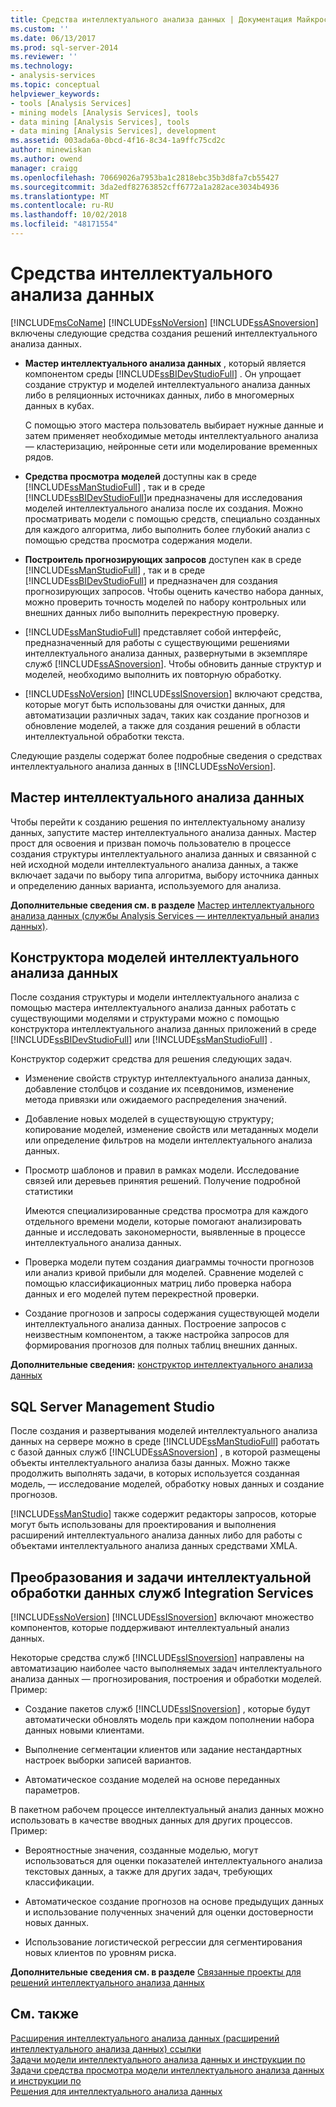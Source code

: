 ```yaml
---
title: Средства интеллектуального анализа данных | Документация Майкрософт
ms.custom: ''
ms.date: 06/13/2017
ms.prod: sql-server-2014
ms.reviewer: ''
ms.technology:
- analysis-services
ms.topic: conceptual
helpviewer_keywords:
- tools [Analysis Services]
- mining models [Analysis Services], tools
- data mining [Analysis Services], tools
- data mining [Analysis Services], development
ms.assetid: 003ada6a-0bcd-4f16-8c34-1a9ffc75cd2c
author: minewiskan
ms.author: owend
manager: craigg
ms.openlocfilehash: 70669026a7953ba1c2818ebc35b3d8fa7cb55427
ms.sourcegitcommit: 3da2edf82763852cff6772a1a282ace3034b4936
ms.translationtype: MT
ms.contentlocale: ru-RU
ms.lasthandoff: 10/02/2018
ms.locfileid: "48171554"
---
```

# <a name="data-mining-tools"></a>Средства интеллектуального анализа данных
  [!INCLUDE[msCoName](../../includes/msconame-md.md)] [!INCLUDE[ssNoVersion](../../includes/ssnoversion-md.md)] [!INCLUDE[ssASnoversion](../../includes/ssasnoversion-md.md)] включены следующие средства создания решений интеллектуального анализа данных.  
  
-   **Мастер интеллектуального анализа данных** , который является компонентом среды [!INCLUDE[ssBIDevStudioFull](../../includes/ssbidevstudiofull-md.md)] . Он упрощает создание структур и моделей интеллектуального анализа данных либо в реляционных источниках данных, либо в многомерных данных в кубах.  
  
     С помощью этого мастера пользователь выбирает нужные данные и затем применяет необходимые методы интеллектуального анализа — кластеризацию, нейронные сети или моделирование временных рядов.  
  
-   **Средства просмотра моделей** доступны как в среде [!INCLUDE[ssManStudioFull](../../includes/ssmanstudiofull-md.md)] , так и в среде [!INCLUDE[ssBIDevStudioFull](../../includes/ssbidevstudiofull-md.md)]и предназначены для исследования моделей интеллектуального анализа после их создания.  Можно просматривать модели с помощью средств, специально созданных для каждого алгоритма, либо выполнить более глубокий анализ с помощью средства просмотра содержания модели.  
  
-   **Построитель прогнозирующих запросов** доступен как в среде [!INCLUDE[ssManStudioFull](../../includes/ssmanstudiofull-md.md)] , так и в среде [!INCLUDE[ssBIDevStudioFull](../../includes/ssbidevstudiofull-md.md)] и предназначен для создания прогнозирующих запросов. Чтобы оценить качество набора данных, можно проверить точность моделей по набору контрольных или внешних данных либо выполнить перекрестную проверку.  
  
-   [!INCLUDE[ssManStudioFull](../../includes/ssmanstudiofull-md.md)] представляет собой интерфейс, предназначенный для работы с существующими решениями интеллектуального анализа данных, развернутыми в экземпляре служб [!INCLUDE[ssASnoversion](../../includes/ssasnoversion-md.md)]. Чтобы обновить данные структур и моделей, необходимо выполнить их повторную обработку.  
  
-   [!INCLUDE[ssNoVersion](../../includes/ssnoversion-md.md)] [!INCLUDE[ssISnoversion](../../includes/ssisnoversion-md.md)] включают средства, которые могут быть использованы для очистки данных, для автоматизации различных задач, таких как создание прогнозов и обновление моделей, а также для создания решений в области интеллектуальной обработки текста.  
  
 Следующие разделы содержат более подробные сведения о средствах интеллектуального анализа данных в [!INCLUDE[ssNoVersion](../../includes/ssnoversion-md.md)].  
  
## <a name="data-mining-wizard"></a>Мастер интеллектуального анализа данных  
 Чтобы перейти к созданию решения по интеллектуальному анализу данных, запустите мастер интеллектуального анализа данных. Мастер прост для освоения и призван помочь пользователю в процессе создания структуры интеллектуального анализа данных и связанной с ней исходной модели интеллектуального анализа данных, а также включает задачи по выбору типа алгоритма, выбору источника данных и определению данных варианта, используемого для анализа.  
  
 **Дополнительные сведения см. в разделе** [Мастер интеллектуального анализа данных (службы Analysis Services — интеллектуальный анализ данных)](data-mining-wizard-analysis-services-data-mining.md).  
  
## <a name="data-mining-designer"></a>Конструктора моделей интеллектуального анализа данных  
 После создания структуры и модели интеллектуального анализа с помощью мастера интеллектуального анализа данных работать с существующими моделями и структурами можно с помощью конструктора интеллектуального анализа данных приложений в среде [!INCLUDE[ssBIDevStudioFull](../../includes/ssbidevstudiofull-md.md)] или [!INCLUDE[ssManStudioFull](../../includes/ssmanstudiofull-md.md)] .  
  
 Конструктор содержит средства для решения следующих задач.  
  
-   Изменение свойств структур интеллектуального анализа данных, добавление столбцов и создание их псевдонимов, изменение метода привязки или ожидаемого распределения значений.  
  
-   Добавление новых моделей в существующую структуру; копирование моделей, изменение свойств или метаданных модели или определение фильтров на модели интеллектуального анализа данных.  
  
-   Просмотр шаблонов и правил в рамках модели. Исследование связей или деревьев принятия решений. Получение подробной статистики  
  
     Имеются специализированные средства просмотра для каждого отдельного времени модели, которые помогают анализировать данные и исследовать закономерности, выявленные в процессе интеллектуального анализа данных.  
  
-   Проверка модели путем создания диаграммы точности прогнозов или анализ кривой прибыли для моделей. Сравнение моделей с помощью классификационных матриц либо проверка набора данных и его моделей путем перекрестной проверки.  
  
-   Создание прогнозов и запросы содержания существующей модели интеллектуального анализа данных. Построение запросов с неизвестным компонентом, а также настройка запросов для формирования прогнозов для полных таблиц внешних данных.  
  
 **Дополнительные сведения:** [конструктор интеллектуального анализа данных](data-mining-designer.md)  
  
## <a name="sql-server-management-studio"></a>SQL Server Management Studio  
 После создания и развертывания моделей интеллектуального анализа данных на сервере можно в среде [!INCLUDE[ssManStudioFull](../../includes/ssmanstudiofull-md.md)] работать с базой данных служб [!INCLUDE[ssASnoversion](../../includes/ssasnoversion-md.md)] , в которой размещены объекты интеллектуального анализа базы данных. Можно также продолжить выполнять задачи, в которых используется созданная модель, — исследование моделей, обработку новых данных и создание прогнозов.  
  
 [!INCLUDE[ssManStudio](../../includes/ssmanstudio-md.md)] также содержит редакторы запросов, которые могут быть использованы для проектирования и выполнения расширений интеллектуального анализа данных либо для работы с объектами интеллектуального анализа данных средствами XMLA.  
  
## <a name="integration-services-data-mining-tasks-and-transformations"></a>Преобразования и задачи интеллектуальной обработки данных служб Integration Services  
 [!INCLUDE[ssNoVersion](../../includes/ssnoversion-md.md)] [!INCLUDE[ssISnoversion](../../includes/ssisnoversion-md.md)] включают множество компонентов, которые поддерживают интеллектуальный анализ данных.  
  
 Некоторые средства служб [!INCLUDE[ssISnoversion](../../includes/ssisnoversion-md.md)] направлены на автоматизацию наиболее часто выполняемых задач интеллектуального анализа данных — прогнозирования, построения и обработки моделей. Пример:  
  
-   Создание пакетов служб [!INCLUDE[ssISnoversion](../../includes/ssisnoversion-md.md)] , которые будут автоматически обновлять модель при каждом пополнении набора данных новыми клиентами.  
  
-   Выполнение сегментации клиентов или задание нестандартных настроек выборки записей вариантов.  
  
-   Автоматическое создание моделей на основе переданных параметров.  
  
 В пакетном рабочем процессе интеллектуальный анализ данных можно использовать в качестве вводных данных для других процессов. Пример:  
  
-   Вероятностные значения, созданные моделью, могут использоваться для оценки показателей интеллектуального анализа текстовых данных, а также для других задач, требующих классификации.  
  
-   Автоматическое создание прогнозов на основе предыдущих данных и использование полученных значений для оценки достоверности новых данных.  
  
-   Использование логистической регрессии для сегментирования новых клиентов по уровням риска.  
  
 **Дополнительные сведения см. в разделе** [Связанные проекты для решений интеллектуального анализа данных](data-mining-solutions.md)  
  
## <a name="see-also"></a>См. также  
 [Расширения интеллектуального анализа данных &#40;расширений интеллектуального анализа данных&#41; ссылки](/sql/dmx/data-mining-extensions-dmx-reference)   
 [Задачи модели интеллектуального анализа данных и инструкции по](mining-model-tasks-and-how-tos.md)   
 [Задачи средства просмотра модели интеллектуального анализа данных и инструкции по](mining-model-viewer-tasks-and-how-tos.md)   
 [Решения для интеллектуального анализа данных](data-mining-solutions.md)  
  
  
